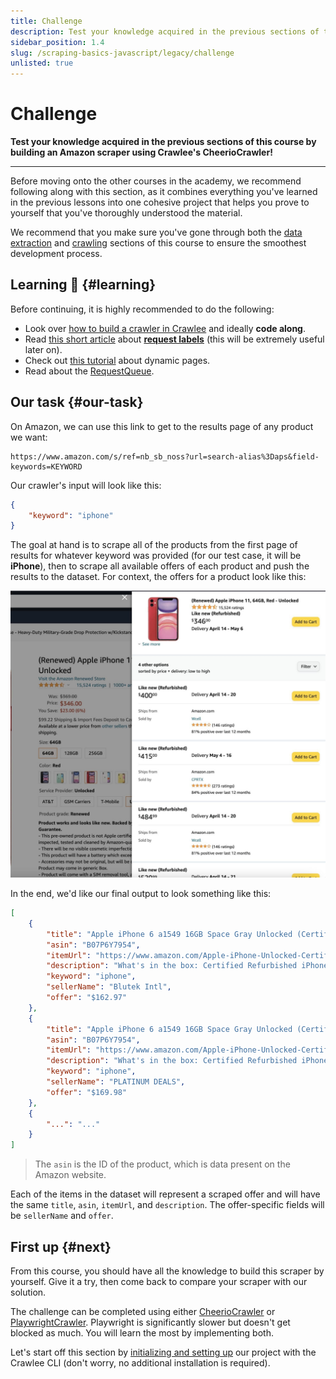 ```yaml
---
title: Challenge
description: Test your knowledge acquired in the previous sections of this course by building an Amazon scraper using Crawlee's CheerioCrawler!
sidebar_position: 1.4
slug: /scraping-basics-javascript/legacy/challenge
unlisted: true
---
```


# Challenge

**Test your knowledge acquired in the previous sections of this course by building an Amazon scraper using Crawlee's CheerioCrawler!**

---

Before moving onto the other courses in the academy, we recommend following along with this section, as it combines everything you've learned in the previous lessons into one cohesive project that helps you prove to yourself that you've thoroughly understood the material.

We recommend that you make sure you've gone through both the [data extraction](../data_extraction/index.md) and [crawling](../crawling/index.md) sections of this course to ensure the smoothest development process.

## Learning 🧠 {#learning}

Before continuing, it is highly recommended to do the following:

- Look over [how to build a crawler in Crawlee](https://crawlee.dev/docs/introduction/first-crawler) and ideally **code along**.
- Read [this short article](https://docs.apify.com/academy/node-js/request-labels-in-apify-actors) about [**request labels**](https://crawlee.dev/api/core/class/Request#label) (this will be extremely useful later on).
- Check out [this tutorial](../../../tutorials/node_js/dealing_with_dynamic_pages.md) about dynamic pages.
- Read about the [RequestQueue](https://crawlee.dev/api/core/class/RequestQueue).

## Our task {#our-task}

On Amazon, we can use this link to get to the results page of any product we want:

```text
https://www.amazon.com/s/ref=nb_sb_noss?url=search-alias%3Daps&field-keywords=KEYWORD
```

Our crawler's input will look like this:

```json
{
    "keyword": "iphone"
}
```

The goal at hand is to scrape all of the products from the first page of results for whatever keyword was provided (for our test case, it will be **iPhone**), then to scrape all available offers of each product and push the results to the dataset. For context, the offers for a product look like this:

![Amazon product offers](../../../platform/expert_scraping_with_apify/images/product-offers.jpg)

In the end, we'd like our final output to look something like this:

```json
[
    {
        "title": "Apple iPhone 6 a1549 16GB Space Gray Unlocked (Certified Refurbished)",
        "asin": "B07P6Y7954",
        "itemUrl": "https://www.amazon.com/Apple-iPhone-Unlocked-Certified-Refurbished/dp/B00YD547Q6/ref=sr_1_2?s=wireless&ie=UTF8&qid=1539772626&sr=1-2&keywords=iphone",
        "description": "What's in the box: Certified Refurbished iPhone 6 Space Gray 16GB Unlocked , USB Cable/Adapter. Comes in a Generic Box with a 1 Year Limited Warranty.",
        "keyword": "iphone",
        "sellerName": "Blutek Intl",
        "offer": "$162.97"
    },
    {
        "title": "Apple iPhone 6 a1549 16GB Space Gray Unlocked (Certified Refurbished)",
        "asin": "B07P6Y7954",
        "itemUrl": "https://www.amazon.com/Apple-iPhone-Unlocked-Certified-Refurbished/dp/B00YD547Q6/ref=sr_1_2?s=wireless&ie=UTF8&qid=1539772626&sr=1-2&keywords=iphone",
        "description": "What's in the box: Certified Refurbished iPhone 6 Space Gray 16GB Unlocked , USB Cable/Adapter. Comes in a Generic Box with a 1 Year Limited Warranty.",
        "keyword": "iphone",
        "sellerName": "PLATINUM DEALS",
        "offer": "$169.98"
    },
    {
        "...": "..."
    }
]

```

> The `asin` is the ID of the product, which is data present on the Amazon website.

Each of the items in the dataset will represent a scraped offer and will have the same `title`, `asin`, `itemUrl`, and `description`. The offer-specific fields will be `sellerName` and `offer`.

<!-- After the scrape has completed, we'll programmatically call a [public Actor which sends emails](https://apify.com/apify/send-mail) to send ourselves an email with a publicly viewable link to the Actor's final dataset. -->

## First up {#next}

From this course, you should have all the knowledge to build this scraper by yourself. Give it a try, then come back to compare your scraper with our solution.

The challenge can be completed using either [CheerioCrawler](https://crawlee.dev/api/cheerio-crawler/class/CheerioCrawler) or [PlaywrightCrawler](https://crawlee.dev/api/playwright-crawler/class/PlaywrightCrawler). Playwright is significantly slower but doesn't get blocked as much. You will learn the most by implementing both.

Let's start off this section by [initializing and setting up](./initializing_and_setting_up.md) our project with the Crawlee CLI (don't worry, no additional installation is required).
